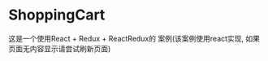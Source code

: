 # ShoppingCart

  这是一个使用React + Redux + ReactRedux的 案例(该案例使用react实现, 如果页面无内容显示请尝试刷新页面)

<div class='_redux_shopping_cart'></div>

<ClientOnly>
  <ReactShoppingCart/>
  <VueReactHelper/>
</ClientOnly>
